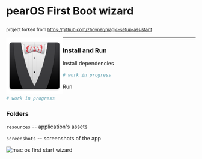 # pearOS First Boot wizard
<sub> project forked from https://github.com/zhovner/magic-setup-assistant </sub>

<img align="left" width=150 src="resources/magic-ico.png?raw=true" />


***

### Install and Run

Install dependencies
```sh
# work in progress
```
Run
```sh
# work in progress
```

### Folders

`resources` -- application's assets

`screenshots` -- screenshots of the app

![mac os first start wizard](http://i.imgur.com/XkLMMkL.png)

